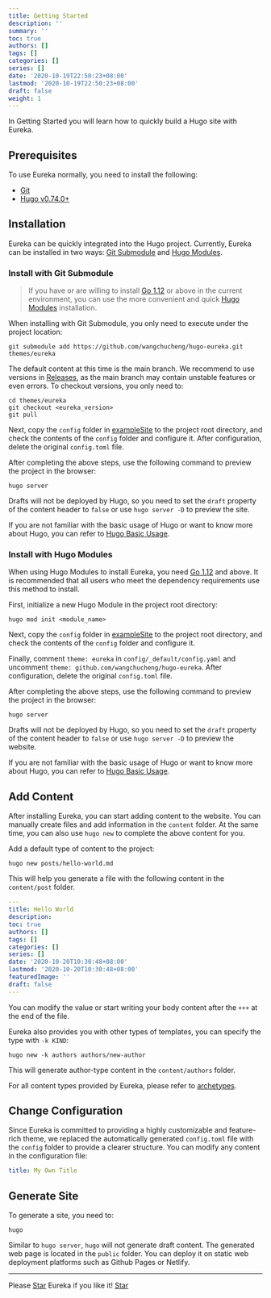 ```yaml
---
title: Getting Started
description: ''
summary: ''
toc: true
authors: []
tags: []
categories: []
series: []
date: '2020-10-19T22:50:23+08:00'
lastmod: '2020-10-19T22:50:23+08:00'
draft: false
weight: 1
---
```


In Getting Started you will learn how to quickly build a Hugo site with Eureka.

<!--more-->

## Prerequisites

To use Eureka normally, you need to install the following:

- [Git](https://git-scm.com/)
- [Hugo v0.74.0+](https://gohugo.io/getting-started/installing/)

## Installation

Eureka can be quickly integrated into the Hugo project. Currently, Eureka can be installed in two ways: [Git Submodule](#install-with-git-submodule) and [Hugo Modules](#install-with-hugo-modules).

### Install with Git Submodule

> If you have or are willing to install [Go 1.12](https://golang.org/dl/) or above in the current environment, you can use the more convenient and quick [Hugo Modules](#install-with-hugo-modules) installation.

When installing with Git Submodule, you only need to execute under the project location:

```shell
git submodule add https://github.com/wangchucheng/hugo-eureka.git themes/eureka
```

The default content at this time is the main branch. We recommend to use versions in [Releases](https://github.com/wangchucheng/hugo-eureka/releases), as the main branch may contain unstable features or even errors. To checkout versions, you only need to:

```shell
cd themes/eureka
git checkout <eureka_version>
git pull
```

Next, copy the `config` folder in [exampleSite](https://github.com/wangchucheng/hugo-eureka/tree/master/exampleSite) to the project root directory, and check the contents of the `config` folder and configure it. After configuration, delete the original `config.toml` file.

After completing the above steps, use the following command to preview the project in the browser:

```shell
hugo server
```

Drafts will not be deployed by Hugo, so you need to set the `draft` property of the content header to `false` or use `hugo server -D` to preview the site.

If you are not familiar with the basic usage of Hugo or want to know more about Hugo, you can refer to [Hugo Basic Usage](https://gohugo.io/getting-started/usage/).

### Install with Hugo Modules

When using Hugo Modules to install Eureka, you need [Go 1.12](https://golang.org/dl/) and above. It is recommended that all users who meet the dependency requirements use this method to install.

First, initialize a new Hugo Module in the project root directory:

```shell
hugo mod init <module_name>
```

Next, copy the `config` folder in [exampleSite](https://github.com/wangchucheng/hugo-eureka/tree/master/exampleSite) to the project root directory, and check the contents of the `config` folder and configure it.

Finally, comment `theme: eureka` in `config/_default/config.yaml` and uncomment `theme: github.com/wangchucheng/hugo-eureka`. After configuration, delete the original `config.toml` file.

After completing the above steps, use the following command to preview the project in the browser:

```shell
hugo server
```

Drafts will not be deployed by Hugo, so you need to set the `draft` property of the content header to `false` or use `hugo server -D` to preview the website.

If you are not familiar with the basic usage of Hugo or want to know more about Hugo, you can refer to [Hugo Basic Usage](https://gohugo.io/getting-started/usage/).

## Add Content

After installing Eureka, you can start adding content to the website. You can manually create files and add information in the `content` folder. At the same time, you can also use `hugo new` to complete the above content for you.

Add a default type of content to the project:

```shell
hugo new posts/hello-world.md
```

This will help you generate a file with the following content in the `content/post` folder.

```yaml
---
title: Hello World
description:
toc: true
authors: []
tags: []
categories: []
series: []
date: '2020-10-20T10:30:48+08:00'
lastmod: '2020-10-20T10:30:48+08:00'
featuredImage: ''
draft: false
---
```

You can modify the value or start writing your body content after the `+++` at the end of the file.

Eureka also provides you with other types of templates, you can specify the type with `-k KIND`:

```shell
hugo new -k authors authors/new-author
```

This will generate author-type content in the `content/authors` folder.

For all content types provided by Eureka, please refer to [archetypes](https://github.com/wangchucheng/hugo-eureka/tree/master/archetypes).

## Change Configuration

Since Eureka is committed to providing a highly customizable and feature-rich theme, we replaced the automatically generated `config.toml` file with the `config` folder to provide a clearer structure. You can modify any content in the configuration file:

```yaml
title: My Own Title
```

## Generate Site

To generate a site, you need to:

```shell
hugo
```

Similar to `hugo server`, `hugo` will not generate draft content. The generated web page is located in the `public` folder. You can deploy it on static web deployment platforms such as Github Pages or Netlify.

---

<div class="flex flex-col items-center">
	<span class="mb-4">Please <a href="https://github.com/wangchucheng/hugo-eureka">Star</a> Eureka if you like it!</span>
	<a class="github-button" href="https://github.com/wangchucheng/hugo-eureka" data-size="large" aria-label="Star wangchucheng/hugo-eureka on GitHub">Star</a>
</div>